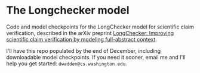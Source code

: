 # The Longchecker model
Code and model checkpoints for the LongChecker model for scientific claim verification, described in the arXiv preprint [LongChecker: Improving scientific claim verification by modeling full-abstract context](https://arxiv.org/abs/2112.01640).

I'll have this repo populated by the end of December, including downloadable model checkpoints. If you need it sooner, email me and I'll help you get started: `dwadden@cs.washington.edu`.
